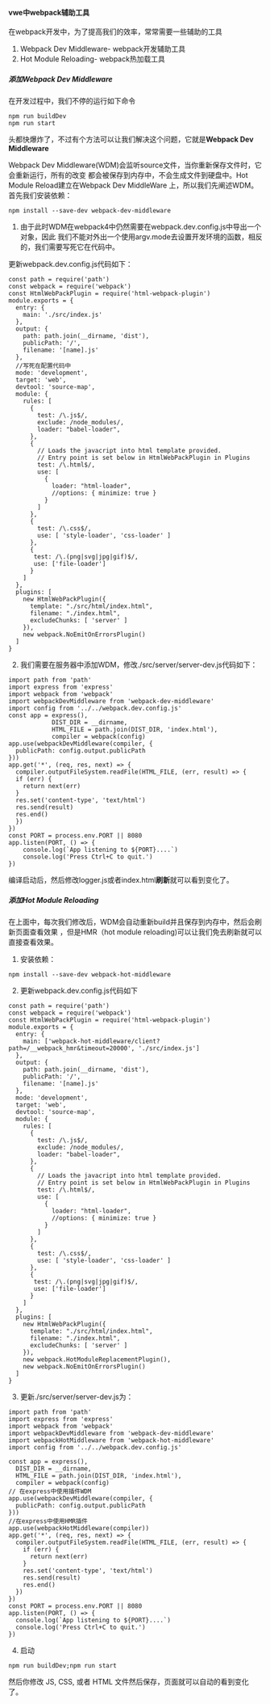 #### vwe中webpack辅助工具 ####
在webpack开发中，为了提高我们的效率，常常需要一些辅助的工具
1. Webpack Dev Middleware- webpack开发辅助工具
2. Hot Module Reloading- webpack热加载工具

##### 添加Webpack Dev Middleware #####
在开发过程中，我们不停的运行如下命令
```
npm run buildDev
npm run start
```
头都快爆炸了，不过有个方法可以让我们解决这个问题，它就是**Webpack Dev Middleware**

Webpack Dev Middleware(WDM)会监听source文件，当你重新保存文件时，它会重新运行，所有的改变
都会被保存到内存中，不会生成文件到硬盘中。Hot Module Reload建立在Webpack Dev MiddleWare
上，所以我们先阐述WDM。首先我们安装依赖：
```
npm install --save-dev webpack-dev-middleware
```
1. 由于此时WDM在webpack4中仍然需要在webpack.dev.config.js中导出一个对象，因此
我们不能对外出一个使用argv.mode去设置开发环境的函数，相反的，我们需要写死它在代码中。

更新webpack.dev.config.js代码如下：
```
const path = require('path')
const webpack = require('webpack')
const HtmlWebPackPlugin = require('html-webpack-plugin')
module.exports = {
  entry: {
    main: './src/index.js'
  },
  output: {
    path: path.join(__dirname, 'dist'),
    publicPath: '/',
    filename: '[name].js'
  },
  //写死在配置代码中
  mode: 'development',
  target: 'web',
  devtool: 'source-map',
  module: {
    rules: [
      {
        test: /\.js$/,
        exclude: /node_modules/,
        loader: "babel-loader",
      },
      {
        // Loads the javacript into html template provided.
        // Entry point is set below in HtmlWebPackPlugin in Plugins
        test: /\.html$/,
        use: [
          {
            loader: "html-loader",
            //options: { minimize: true }
          }
        ]
      },
      {
        test: /\.css$/,
        use: [ 'style-loader', 'css-loader' ]
      },
      {
       test: /\.(png|svg|jpg|gif)$/,
       use: ['file-loader']
      }
    ]
  },
  plugins: [
    new HtmlWebPackPlugin({
      template: "./src/html/index.html",
      filename: "./index.html",
      excludeChunks: [ 'server' ]
    }),
    new webpack.NoEmitOnErrorsPlugin()
  ]
}
```

2. 我们需要在服务器中添加WDM，修改./src/server/server-dev.js代码如下：
```
import path from 'path'
import express from 'express'
import webpack from 'webpack'
import webpackDevMiddleware from 'webpack-dev-middleware'
import config from '../../webpack.dev.config.js'
const app = express(),
            DIST_DIR = __dirname,
            HTML_FILE = path.join(DIST_DIR, 'index.html'),
            compiler = webpack(config)
app.use(webpackDevMiddleware(compiler, {
  publicPath: config.output.publicPath
}))
app.get('*', (req, res, next) => {
  compiler.outputFileSystem.readFile(HTML_FILE, (err, result) => {
  if (err) {
    return next(err)
  }
  res.set('content-type', 'text/html')
  res.send(result)
  res.end()
  })
})
const PORT = process.env.PORT || 8080
app.listen(PORT, () => {
    console.log(`App listening to ${PORT}....`)
    console.log('Press Ctrl+C to quit.')
})
```
编译启动后，然后修改logger.js或者index.html**刷新**就可以看到变化了。

##### 添加Hot Module Reloading #####

在上面中，每次我们修改后，WDM会自动重新build并且保存到内存中，然后会刷新页面查看效果
，但是HMR（hot module reloading)可以让我们免去刷新就可以直接查看效果。

1. 安装依赖：
```
npm install --save-dev webpack-hot-middleware
```
2. 更新webpack.dev.config.js代码如下
```
const path = require('path')
const webpack = require('webpack')
const HtmlWebPackPlugin = require('html-webpack-plugin')
module.exports = {
  entry: {
    main: ['webpack-hot-middleware/client?path=/__webpack_hmr&timeout=20000', './src/index.js']
  },
  output: {
    path: path.join(__dirname, 'dist'),
    publicPath: '/',
    filename: '[name].js'
  },
  mode: 'development',
  target: 'web',
  devtool: 'source-map',
  module: {
    rules: [
      {
        test: /\.js$/,
        exclude: /node_modules/,
        loader: "babel-loader",
      },
      {
        // Loads the javacript into html template provided.
        // Entry point is set below in HtmlWebPackPlugin in Plugins
        test: /\.html$/,
        use: [
          {
            loader: "html-loader",
            //options: { minimize: true }
          }
        ]
      },
      {
        test: /\.css$/,
        use: [ 'style-loader', 'css-loader' ]
      },
      {
       test: /\.(png|svg|jpg|gif)$/,
       use: ['file-loader']
      }
    ]
  },
  plugins: [
    new HtmlWebPackPlugin({
      template: "./src/html/index.html",
      filename: "./index.html",
      excludeChunks: [ 'server' ]
    }),
    new webpack.HotModuleReplacementPlugin(),
    new webpack.NoEmitOnErrorsPlugin()
  ]
}
```

3. 更新./src/server/server-dev.js为：
```
import path from 'path'
import express from 'express'
import webpack from 'webpack'
import webpackDevMiddleware from 'webpack-dev-middleware'
import webpackHotMiddleware from 'webpack-hot-middleware'
import config from '../../webpack.dev.config.js'

const app = express(),
  DIST_DIR = __dirname,
  HTML_FILE = path.join(DIST_DIR, 'index.html'),
  compiler = webpack(config)
// 在express中使用插件WDM
app.use(webpackDevMiddleware(compiler, {
  publicPath: config.output.publicPath
}))
//在express中使用HMR插件
app.use(webpackHotMiddleware(compiler))
app.get('*', (req, res, next) => {
  compiler.outputFileSystem.readFile(HTML_FILE, (err, result) => {
    if (err) {
      return next(err)
    }
    res.set('content-type', 'text/html')
    res.send(result)
    res.end()
  })
})
const PORT = process.env.PORT || 8080
app.listen(PORT, () => {
  console.log(`App listening to ${PORT}....`)
  console.log('Press Ctrl+C to quit.')
})
```

4. 启动
```
npm run buildDev;npm run start
```
然后你修改 JS, CSS, 或者 HTML 文件然后保存，页面就可以自动的看到变化了。